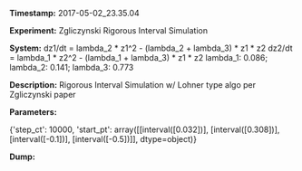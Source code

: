 **Timestamp:** 2017-05-02_23.35.04

**Experiment:** Zgliczynski Rigorous Interval Simulation

**System:**
dz1/dt = lambda_2 * z1^2 - (lambda_2 + lambda_3) * z1 * z2 
dz2/dt = lambda_1 * z2^2 - (lambda_1 + lambda_3) * z1 * z2 
lambda_1: 0.086; lambda_2: 0.141; lambda_3: 0.773

**Description:** Rigorous Interval Simulation w/ Lohner type algo per Zgliczynski paper

**Parameters:**

{'step_ct': 10000, 'start_pt': array([[interval([0.032])],
       [interval([0.308])],
       [interval([-0.1])],
       [interval([-0.5])]], dtype=object)}

**Dump:**
